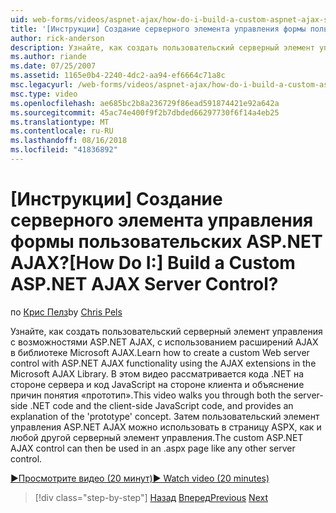 ```yaml
---
uid: web-forms/videos/aspnet-ajax/how-do-i-build-a-custom-aspnet-ajax-server-control
title: '[Инструкции] Создание серверного элемента управления формы пользовательских ASP.NET AJAX? | Документы Майкрософт'
author: rick-anderson
description: Узнайте, как создать пользовательский серверный элемент управления с возможностями ASP.NET AJAX, с использованием расширений AJAX в библиотеке Microsoft AJAX. В этом видео показаны...
ms.author: riande
ms.date: 07/25/2007
ms.assetid: 1165e0b4-2240-4dc2-aa94-ef6664c71a8c
msc.legacyurl: /web-forms/videos/aspnet-ajax/how-do-i-build-a-custom-aspnet-ajax-server-control
msc.type: video
ms.openlocfilehash: ae685bc2b8a236729f86ead591874421e92a642a
ms.sourcegitcommit: 45ac74e400f9f2b7dbded66297730f6f14a4eb25
ms.translationtype: MT
ms.contentlocale: ru-RU
ms.lasthandoff: 08/16/2018
ms.locfileid: "41836892"
---
```

<a name="how-do-i-build-a-custom-aspnet-ajax-server-control"></a><span data-ttu-id="6fee9-105">[Инструкции] Создание серверного элемента управления формы пользовательских ASP.NET AJAX?</span><span class="sxs-lookup"><span data-stu-id="6fee9-105">[How Do I:] Build a Custom ASP.NET AJAX Server Control?</span></span>
====================
<span data-ttu-id="6fee9-106">по [Крис Пелз](https://twitter.com/chrispels)</span><span class="sxs-lookup"><span data-stu-id="6fee9-106">by [Chris Pels](https://twitter.com/chrispels)</span></span>

<span data-ttu-id="6fee9-107">Узнайте, как создать пользовательский серверный элемент управления с возможностями ASP.NET AJAX, с использованием расширений AJAX в библиотеке Microsoft AJAX.</span><span class="sxs-lookup"><span data-stu-id="6fee9-107">Learn how to create a custom Web server control with ASP.NET AJAX functionality using the AJAX extensions in the Microsoft AJAX Library.</span></span> <span data-ttu-id="6fee9-108">В этом видео рассматривается кода .NET на стороне сервера и код JavaScript на стороне клиента и объяснение причин понятия «прототип».</span><span class="sxs-lookup"><span data-stu-id="6fee9-108">This video walks you through both the server-side .NET code and the client-side JavaScript code, and provides an explanation of the 'prototype' concept.</span></span> <span data-ttu-id="6fee9-109">Затем пользовательский элемент управления ASP.NET AJAX можно использовать в страницу ASPX, как и любой другой серверный элемент управления.</span><span class="sxs-lookup"><span data-stu-id="6fee9-109">The custom ASP.NET AJAX control can then be used in an .aspx page like any other server control.</span></span>

[<span data-ttu-id="6fee9-110">&#9654;Просмотрите видео (20 минут)</span><span class="sxs-lookup"><span data-stu-id="6fee9-110">&#9654; Watch video (20 minutes)</span></span>](https://channel9.msdn.com/Blogs/ASP-NET-Site-Videos/how-do-i-build-a-custom-aspnet-ajax-server-control)

> [!div class="step-by-step"]
> <span data-ttu-id="6fee9-111">[Назад](how-do-i-debug-aspnet-ajax-applications-using-visual-studio-2005.md)
> [Вперед](how-do-i-use-javascript-to-refresh-an-aspnet-ajax-updatepanel.md)</span><span class="sxs-lookup"><span data-stu-id="6fee9-111">[Previous](how-do-i-debug-aspnet-ajax-applications-using-visual-studio-2005.md)
[Next](how-do-i-use-javascript-to-refresh-an-aspnet-ajax-updatepanel.md)</span></span>
